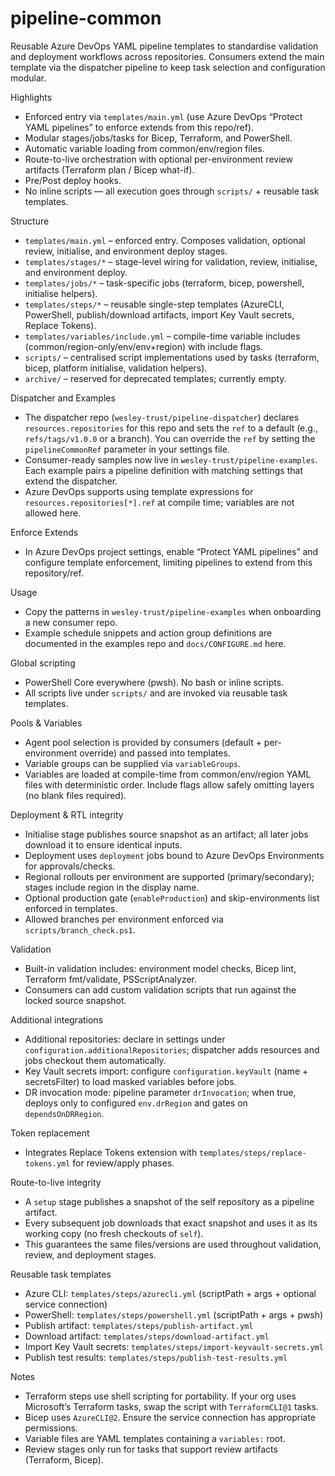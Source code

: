 pipeline-common
================

Reusable Azure DevOps YAML pipeline templates to standardise validation and deployment workflows across repositories. Consumers extend the main template via the dispatcher pipeline to keep task selection and configuration modular.

Highlights
- Enforced entry via `templates/main.yml` (use Azure DevOps “Protect YAML pipelines” to enforce extends from this repo/ref).
- Modular stages/jobs/tasks for Bicep, Terraform, and PowerShell.
- Automatic variable loading from common/env/region files.
- Route-to-live orchestration with optional per-environment review artifacts (Terraform plan / Bicep what-if).
- Pre/Post deploy hooks.
- No inline scripts — all execution goes through `scripts/` + reusable task templates.

Structure
- `templates/main.yml` – enforced entry. Composes validation, optional review, initialise, and environment deploy stages.
- `templates/stages/*` – stage-level wiring for validation, review, initialise, and environment deploy.
- `templates/jobs/*` – task-specific jobs (terraform, bicep, powershell, initialise helpers).
- `templates/steps/*` – reusable single-step templates (AzureCLI, PowerShell, publish/download artifacts, import Key Vault secrets, Replace Tokens).
- `templates/variables/include.yml` – compile-time variable includes (common/region-only/env/env+region) with include flags.
- `scripts/` – centralised script implementations used by tasks (terraform, bicep, platform initialise, validation helpers).
- `archive/` – reserved for deprecated templates; currently empty.

Dispatcher and Examples
- The dispatcher repo (`wesley-trust/pipeline-dispatcher`) declares `resources.repositories` for this repo and sets the `ref` to a default (e.g., `refs/tags/v1.0.0` or a branch). You can override the `ref` by setting the `pipelineCommonRef` parameter in your settings file.
- Consumer-ready samples now live in `wesley-trust/pipeline-examples`. Each example pairs a pipeline definition with matching settings that extend the dispatcher.
- Azure DevOps supports using template expressions for `resources.repositories[*].ref` at compile time; variables are not allowed here.

Enforce Extends
- In Azure DevOps project settings, enable “Protect YAML pipelines” and configure template enforcement, limiting pipelines to extend from this repository/ref.

Usage
- Copy the patterns in `wesley-trust/pipeline-examples` when onboarding a new consumer repo.
- Example schedule snippets and action group definitions are documented in the examples repo and `docs/CONFIGURE.md` here.

Global scripting
- PowerShell Core everywhere (pwsh). No bash or inline scripts.
- All scripts live under `scripts/` and are invoked via reusable task templates.

Pools & Variables
- Agent pool selection is provided by consumers (default + per-environment override) and passed into templates.
- Variable groups can be supplied via `variableGroups`.
- Variables are loaded at compile-time from common/env/region YAML files with deterministic order. Include flags allow safely omitting layers (no blank files required).

Deployment & RTL integrity
- Initialise stage publishes source snapshot as an artifact; all later jobs download it to ensure identical inputs.
- Deployment uses `deployment` jobs bound to Azure DevOps Environments for approvals/checks.
- Regional rollouts per environment are supported (primary/secondary); stages include region in the display name.
- Optional production gate (`enableProduction`) and skip-environments list enforced in templates.
- Allowed branches per environment enforced via `scripts/branch_check.ps1`.

Validation
- Built-in validation includes: environment model checks, Bicep lint, Terraform fmt/validate, PSScriptAnalyzer.
- Consumers can add custom validation scripts that run against the locked source snapshot.

Additional integrations
- Additional repositories: declare in settings under `configuration.additionalRepositories`; dispatcher adds resources and jobs checkout them automatically.
- Key Vault secrets import: configure `configuration.keyVault` (name + secretsFilter) to load masked variables before jobs.
- DR invocation mode: pipeline parameter `drInvocation`; when true, deploys only to configured `env.drRegion` and gates on `dependsOnDRRegion`.

Token replacement
- Integrates Replace Tokens extension with `templates/steps/replace-tokens.yml` for review/apply phases.

Route-to-live integrity
- A `setup` stage publishes a snapshot of the self repository as a pipeline artifact.
- Every subsequent job downloads that exact snapshot and uses it as its working copy (no fresh checkouts of `self`).
- This guarantees the same files/versions are used throughout validation, review, and deployment stages.

Reusable task templates
- Azure CLI: `templates/steps/azurecli.yml` (scriptPath + args + optional service connection)
- PowerShell: `templates/steps/powershell.yml` (scriptPath + args + pwsh)
- Publish artifact: `templates/steps/publish-artifact.yml`
- Download artifact: `templates/steps/download-artifact.yml`
- Import Key Vault secrets: `templates/steps/import-keyvault-secrets.yml`
- Publish test results: `templates/steps/publish-test-results.yml`

Notes
- Terraform steps use shell scripting for portability. If your org uses Microsoft’s Terraform tasks, swap the script with `TerraformCLI@1` tasks.
- Bicep uses `AzureCLI@2`. Ensure the service connection has appropriate permissions.
- Variable files are YAML templates containing a `variables:` root.
- Review stages only run for tasks that support review artifacts (Terraform, Bicep).
